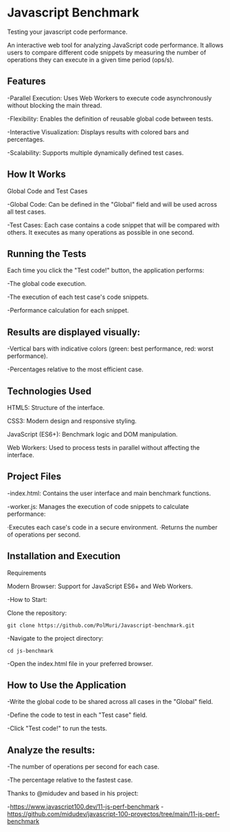 # Javascript Benchmark
Testing your javascript code performance.

An interactive web tool for analyzing JavaScript code performance. It allows users to compare different code snippets by measuring the number of operations they can execute in a given time period (ops/s).

## Features

-Parallel Execution: Uses Web Workers to execute code asynchronously without blocking the main thread.

-Flexibility: Enables the definition of reusable global code between tests.

-Interactive Visualization: Displays results with colored bars and percentages.

-Scalability: Supports multiple dynamically defined test cases.

## How It Works

Global Code and Test Cases

-Global Code: Can be defined in the "Global" field and will be used across all test cases.

-Test Cases: Each case contains a code snippet that will be compared with others. It executes as many operations as possible in one second.

## Running the Tests

Each time you click the "Test code!" button, the application performs:

-The global code execution.

-The execution of each test case's code snippets.

-Performance calculation for each snippet.

## Results are displayed visually:

-Vertical bars with indicative colors (green: best performance, red: worst performance).

-Percentages relative to the most efficient case.

## Technologies Used

HTML5: Structure of the interface.

CSS3: Modern design and responsive styling.

JavaScript (ES6+): Benchmark logic and DOM manipulation.

Web Workers: Used to process tests in parallel without affecting the interface.

## Project Files

-index.html: Contains the user interface and main benchmark functions.

-worker.js: Manages the execution of code snippets to calculate performance: 

·Executes each case's code in a secure environment.
·Returns the number of operations per second.

## Installation and Execution

Requirements

Modern Browser: Support for JavaScript ES6+ and Web Workers.

-How to Start:

Clone the repository: 

``git clone https://github.com/PolMuri/Javascript-benchmark.git``

-Navigate to the project directory: 

``cd js-benchmark``

-Open the index.html file in your preferred browser.

## How to Use the Application

-Write the global code to be shared across all cases in the "Global" field.

-Define the code to test in each "Test case" field.

-Click "Test code!" to run the tests.

## Analyze the results:

-The number of operations per second for each case.

-The percentage relative to the fastest case.

Thanks to @midudev and based in his project: 

-https://www.javascript100.dev/11-js-perf-benchmark 
-https://github.com/midudev/javascript-100-proyectos/tree/main/11-js-perf-benchmark
